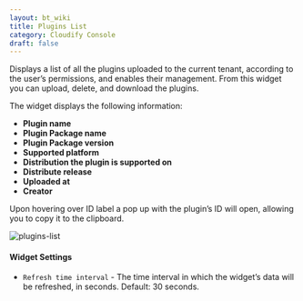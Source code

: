 ```yaml
---
layout: bt_wiki
title: Plugins List
category: Cloudify Console
draft: false
---
```

Displays a list of all the plugins uploaded to the current tenant, according to the user’s permissions, and enables their management. From this widget you can upload, delete, and download the plugins. 

The widget displays the following information:

* **Plugin name**
* **Plugin Package name**
* **Plugin Package version**
* **Supported platform**
* **Distribution the plugin is supported on**
* **Distribute release**
* **Uploaded at**
* **Creator** 
   
Upon hovering over ID label a pop up with the plugin’s ID will open, allowing you to copy it to the clipboard. 

![plugins-list]( /images/ui/widgets/plugins-list.png )

#### Widget Settings 
* `Refresh time interval` - The time interval in which the widget’s data will be refreshed, in seconds. Default: 30 seconds.

